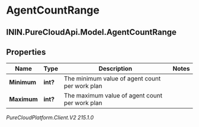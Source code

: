 # AgentCountRange

## ININ.PureCloudApi.Model.AgentCountRange

## Properties

|Name | Type | Description | Notes|
|------------ | ------------- | ------------- | -------------|
| **Minimum** | **int?** | The minimum value of agent count per work plan | |
| **Maximum** | **int?** | The maximum value of agent count per work plan | |



_PureCloudPlatform.Client.V2 215.1.0_

